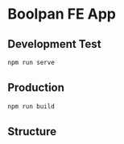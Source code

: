 # Boolpan FE App
## Development Test
```bash
npm run serve
```
## Production
```bash
npm run build
```
## Structure
```jsx

```

